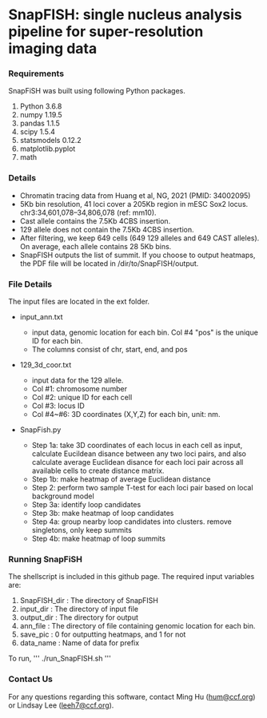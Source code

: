 # SnapFISH: single nucleus analysis pipeline for super-resolution imaging data


### Requirements
SnapFiSH was built using following Python packages.

1. Python 3.6.8
2. numpy 1.19.5
3. pandas 1.1.5
5. scipy 1.5.4
6. statsmodels 0.12.2
7. matplotlib.pyplot
8. math


### Details

- Chromatin tracing data from Huang et al, NG, 2021 (PMID: 34002095)
- 5Kb bin resolution, 41 loci cover a 205Kb region in mESC Sox2 locus. chr3:34,601,078–34,806,078 (ref: mm10).
- Cast allele contains the 7.5Kb 4CBS insertion.
- 129 allele does not contain the 7.5Kb 4CBS insertion. 
- After filtering, we keep 649 cells (649 129 alleles and 649 CAST alleles). On average, each allele contains 28 5Kb bins.
- SnapFISH outputs the list of summit. If you choose to output heatmaps, the PDF file will be located in /dir/to/SnapFISH/output. 

### File Details
The input files are located in the ext folder.

* input_ann.txt 
  * input data, genomic location for each bin. Col #4 "pos" is the unique ID for each bin.
  * The columns consist of chr, start, end, and pos

* 129_3d_coor.txt
  * input data for the 129 allele. 
  * Col #1: chromosome number
  * Col #2: unique ID for each cell
  * Col #3: locus ID
  * Col #4~#6: 3D coordinates (X,Y,Z) for each bin, unit: nm.


* SnapFish.py       
  * Step 1a: take 3D coordinates of each locus in each cell as input, calculate Eucildean disance between any two loci pairs, and also calculate average Euclidean disance for each loci pair across all available cells to create distance matrix.          
  * Step 1b: make heatmap of average Euclidean distance                       
  * Step 2: perform two sample T-test for each loci pair based on local background model               
  * Step 3a: identify loop candidates        
  * Step 3b: make heatmap of loop candidates               
  * Step 4a: group nearby loop candidates into clusters. remove singletons, only keep summits              
  * Step 4b: make heatmap of loop summits

### Running SnapFiSH

The shellscript is included in this github page. The required input variables are:

1. SnapFISH_dir : The directory of SnapFISH
2. input_dir : The directory of input file
3. output_dir : The directory for output
4. ann_file : The directory of file containing genomic location for each bin.
5. save_pic : 0 for outputting heatmaps, and 1 for not
6. data_name : Name of data for prefix

To run,
'''
./run_SnapFISH.sh
'''


### Contact Us
For any questions regarding this software, contact Ming Hu (hum@ccf.org) or Lindsay Lee (leeh7@ccf.org).
